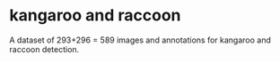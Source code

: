 # kangaroo and raccoon
A dataset of 293+296 = 589 images and annotations for kangaroo and raccoon detection.
